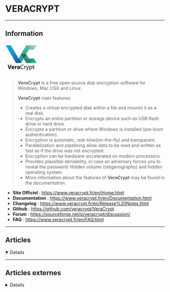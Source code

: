 # VERACRYPT
----

## <i class="fa-solid fa-hashtag"></i> Information

![Logo](../../_media/apps/veracrypt/veracrypt_logo.png ':size=250 :no-zoom')


> <i class="fa-solid fa-quote-left"></i> **VeraCrypt** is a free open source disk encryption software for Windows, Mac OSX and Linux.
> 
> **VeraCrypt** main features:
>
> - Creates a virtual encrypted disk within a file and mounts it as a real disk.
> - Encrypts an entire partition or storage device such as USB flash drive or hard drive.
> - Encrypts a partition or drive where Windows is installed (pre-boot authentication).
> - Encryption is automatic, real-time(on-the-fly) and transparent.
> - Parallelization and pipelining allow data to be read and written as fast as if the drive was not encrypted.
> - Encryption can be hardware-accelerated on modern processors.
> - Provides plausible deniability, in case an adversary forces you to reveal the password: Hidden volume (steganography) and hidden operating system.
> - More information about the features of **VeraCrypt** may be found in the documentation. <i class="fa-solid fa-quote-left fa-rotate-180"></i>


- <i class="fa-solid fa-globe"></i> **Site Officiel** : https://www.veracrypt.fr/en/Home.html
- <i class="fa-solid fa-book"></i> **Documentation** : https://www.veracrypt.fr/en/Documentation.html
- <i class="fa-solid fa-file-circle-question"></i> **Changelog** : https://www.veracrypt.fr/en/Release%20Notes.html
- <i class="fa-brands fa-github"></i> **Github** : https://github.com/veracrypt/VeraCrypt
- <i class="fas fa-comments"></i> **Forum** : https://sourceforge.net/p/veracrypt/discussion/
- <i class="far fa-question-circle"></i> **FAQ** : https://www.veracrypt.fr/en/FAQ.html

---

## <i class="fa-regular fa-newspaper"></i> Articles

<details open>

</details>

---

## <i class="fa-solid fa-glasses"></i> Articles externes

<details>

- [Comment chiffrer une clé ou un disque USB avec VeraCrypt](https://syskb.com/chiffrement-veracrypt-usb/)
- [Comment chiffrer une clé USB avec VeraCrypt](https://syskb.com/chiffrement-veracrypt-usb/)
- [How to change the PIM of a VeraCrypt volume](https://www.ghacks.net/2018/11/26/how-to-change-the-pim-of-a-veracrypt-volume/)
- [How to Install and Use Veracrypt on Ubuntu 20.04](https://linuxhint.com/how-to-install-and-use-veracrypt-on-ubuntu-20-04/)

</details>